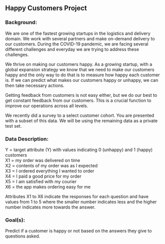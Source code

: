 ## Happy Customers Project

### Background:
We are one of the fastest growing startups in the logistics and delivery domain. We work with several partners and make on-demand delivery to our customers. During the COVID-19 pandemic, we are facing several different challenges and everyday we are trying to address these challenges.

We thrive on making our customers happy. As a growing startup, with a global expansion strategy we know that we need to make our customers happy and the only way to do that is to measure how happy each customer is. If we can predict what makes our customers happy or unhappy, we can then take necessary actions.

Getting feedback from customers is not easy either, but we do our best to get constant feedback from our customers. This is a crucial function to improve our operations across all levels.

We recently did a survey to a select customer cohort. You are presented with a subset of this data. We will be using the remaining data as a private test set.

### Data Description:
Y = target attribute (Y) with values indicating 0 (unhappy) and 1 (happy) customers <br>
X1 = my order was delivered on time <br>
X2 = contents of my order was as I expected <br>
X3 = I ordered everything I wanted to order <br>
X4 = I paid a good price for my order <br>
X5 = I am satisfied with my courier <br>
X6 = the app makes ordering easy for me <br>

Attributes X1 to X6 indicate the responses for each question and have values from 1 to 5 where the smaller number indicates less and the higher number indicates more towards the answer.

### Goal(s):
Predict if a customer is happy or not based on the answers they give to questions asked.
